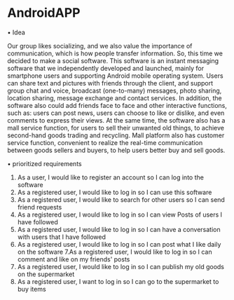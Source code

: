 # AndroidAPP
•	Idea

Our group likes socializing, and we also value the importance of communication, which is how people transfer information. So, this time we decided to make a social software. This software is an instant messaging software that we independently developed and launched, mainly for smartphone users and supporting Android mobile operating system. Users can share text and pictures with friends through the client, and support group chat and voice, broadcast (one-to-many) messages, photo sharing, location sharing, message exchange and contact services.
In addition, the software also could add friends face to face and other interactive functions, such as: users can post news, users can choose to like or dislike, and even comments to express their views. At the same time, the software also has a mall service function, for users to sell their unwanted old things, to achieve second-hand goods trading and recycling. Mall platform also has customer service function, convenient to realize the real-time communication between goods sellers and buyers, to help users better buy and sell goods.


•	prioritized requirements

1. As a user, I would like to register an account so I can log into the
software
2. As a registered user, I would like to log in so I can use this software
3. As a registered user, I would like to search for other users so I can send friend requests
4. As a registered user, I would like to log in so I can view Posts of users I have followed
5. As a registered user, I would like to log in so I can have a conversation with users that I have followed
6. As a registered user, I would like to log in so I can post what I like daily on the software
7.As a registered user, I would like to log in so I can comment and like on my friends' posts
8. As a registered user, I would like to log in so I can publish my old goods on the supermarket
9. As a registered user, I want to log in so I can go to the supermarket to buy items
